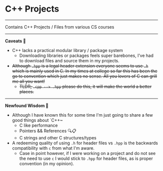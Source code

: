 # C++ Projects

***

Contains C++ Projects / Files from various CS courses

***

**Caveats 😬**
- C++ lacks a practical modular library / package system
  - Downloading libraries or packages feels super barebones, I've had to download files and source them in my projects.
- ~~Although `.hpp` is a legal header extension everyone seems to use `.h` which is mainly used in C. In my times at college so far this has been the go to convention which just makes no sense. All you lovers of C can grill me all you want!~~
  - ~~TLDR; `.cpp --> .hpp` please do this, it will make the world a better places.~~

***


**Newfound Wisdom 💭**
- Although I have known this for some time I'm just going to share a few good things about `C++~
  - C like performance
  - Pointers && References 🔍📋
  - C strings and other C structures/types
- A redeeming quality of using `.h` for header files vs `.hpp` is the backwards compatibility with `c` from what I'm aware.
  - Case in point however, if I were working on a project and do not see the need to use `c` I would stick to `.hpp` for header files, as is proper convention (in my opinion).

